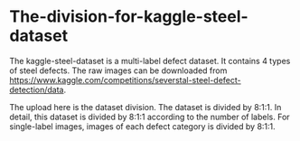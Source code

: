 # The-division-for-kaggle-steel-dataset
The kaggle-steel-dataset is a multi-label defect dataset. It contains 4 types of steel defects. The raw images can be downloaded from https://www.kaggle.com/competitions/severstal-steel-defect-detection/data. 

The upload here is the dataset division. The dataset is divided by 8:1:1. In detail, this dataset is divided by 8:1:1 according to the number of labels. For single-label images, images of each defect category is divided by 8:1:1.
